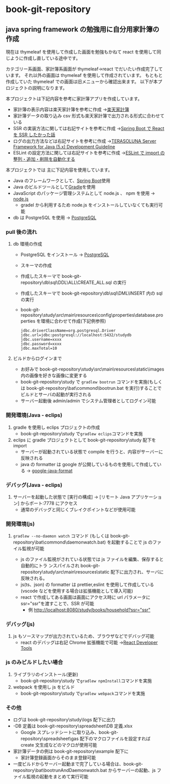 # book-git-repository

## java spring framework の勉強用に自分用家計簿の作成

現在は thymeleaf を使用して作成した画面を勉強もかねて react を使用して同じように作成し直している途中です。

カテゴリー系画面、家計簿系画面が thymeleaf→react でだいたい作成完了しています。
それ以外の画面は thymeleaf を使用して作成されています。
もともと作成していた thymeleaf での画面は旧メニューから確認出来ます。
以下が本プロジェクトの説明になります。

本プロジェクトは下記内容を参考に家計簿アプリを作成しています。

- 家計簿の表示内容は楽天家計簿を参考に作成 →[楽天家計簿](https://support.rakuten-card.jp/faq/show/127262?category_id=886&return_path=%2Fcategory%2Fshow%2F886%3Fpage%3D1%26site_domain%3Dguest%26site_domain%3Dguest%26sort%3Dsort_access%26sort_order%3Ddesc&site_domain=guest)
- 家計簿データの取り込み csv 形式も楽天家計簿で出力される形式に合わせている
- SSR の実装方法に関しては右記サイトを参考に作成 →[Spring Boot で React を SSR したかった話](https://www.luku.work/spring-react-ssr)
- ログの出力方法などは右記サイトを参考に作成 →[TERASOLUNA Server Framework for Java (5.x) Development Guideline](http://terasolunaorg.github.io/guideline/current/ja/)
- ESLint の設定方法に関しては右記サイトを参考に作成 →[ESLint で import の整列・追加・削除を自動化する](https://qiita.com/yukiji/items/5ba9e065ac6ed57d05a4)

本プロジェクトでは 主に下記内容を使用しています。

- Java のフレームワークとして、[Spring Boot](https://spring.io/projects/spring-boot)使用
- Java のビルドツールとして[Gradle](https://gradle.org/)を使用
- JavaScript のパッケージ管理システムとして node.js 、 npm を使用 → [node.js](https://nodejs.org/ja/)
  - gradel から利用するため node.js をインストールしていなくても実行可能
- db は PostgreSQL を使用 → [PostgreSQL](https://www.enterprisedb.com/downloads/postgres-postgresql-downloads)

### pull 後の流れ

1. db 環境の作成

   - PostgreSQL をインストール → [PostgreSQL](https://www.enterprisedb.com/downloads/postgres-postgresql-downloads)
   - スキーマの作成
   - 作成したスキーマで book-git-repository\db\sql\DDL\ALL\CREATE_ALL.sql の実行
   - 作成したスキーマで book-git-repository\db\sql\DML\INSERT 内の sql の実行
   - book-git-repository\study\src\main\resources\config\properties\database.properties を環境に合わせて作成(下記例参照)

     ```properties:database.properties
     jdbc.driverClassName=org.postgresql.Driver
     jdbc.url=jdbc:postgresql://localhost:5432/studydb
     jdbc.username=xxxx
     jdbc.password=xxxx
     jdbc.maxTotal=10
     ```

2. ビルドからログインまで
   - お好みで book-git-repository\study\src\main\resources\static\images 内の画像を好きな画像に変更する
   - book-git-repository\study で `gradlew bootrun` コマンドを実施(もしくは book-git-repository\bat\commond\bootrun.bat を実行)することでビルドとサーバの起動が実行される
   - サーバー起動後 admin/admin でシステム管理者としてログイン可能

### 開発環境(Java - eclips)

1. gradle を使用し eclips プロジェクトの作成
   - book-git-repository\study で`gradlew eclips`コマンドを実施
2. eclips に gradle プロジェクトとして book-git-repository\study 配下を import
   - サーバーが起動されている状態で compile を行うと、内容がサーバーに反映される
   - java の formatter は google が公開しているものを使用して作成している → [google-java-format](https://github.com/google/google-java-format)

### デバッグ(Java - eclips)

1. サーバーを起動した状態で [実行の構成] -> [リモート Java アプリケーション] からポート:7778 にアクセス
   - 通常のデバッグと同じくブレイクポイントなどが使用可能

### 開発環境(js)

1. `gradlew --no-daemon watch` コマンド (もしくは book-git-repository\bat\commond\daemonwatch.bat) を起動することで js のファイル監視が可能

   - js のファイル監視がされている状態では js ファイルを編集、保存すると自動的にトラ
     ンスパイルされ book-git-repository\study\src\main\resources\static 配下に出力され、サーバに反映される。
   - js(ts、json) の formatter は prettier,eslint を使用して作成している(vscode などを使用する場合は拡張機能として導入可能)
   - react で作成してある画面は画面にアクセス時に url パラメータに ssr="ssr"を渡すことで、SSR が可能
     - 例 <http://localhost:8080/study/books/household?ssr="ssr">

### デバッグ(js)

1. js もソースマップが出力されているため、ブラウザなどでデバッグ可能
   - react のデバッグは右記 Chrome 拡張機能で可能 →[React Developer Tools](https://chrome.google.com/webstore/detail/react-developer-tools/fmkadmapgofadopljbjfkapdkoienihi?hl=ja)

### js のみビルドしたい場合

1. ライブラリのインストール(更新)
   - book-git-repository\study で`gradlew npmInstall`コマンドを実施
2. webpack を使用し js をビルド
   - book-git-repository\study で`gradlew webpack`コマンドを実施

### その他

- ログは book-git-repository\study\logs 配下に出力
- -DB 定義は book-git-repository\spreadsheet\DB 定義.xlsx
  - Google スプレッドシートに取り込み、book-git-repository\spreadsheet\gas 配下のマクロファイルを設定すれば create 文生成などのマクロが使用可能
- 家計簿データの例は book-git-repository\example 配下に
  - 家計簿登録画面からそのまま登録可能
- 一度ビルドからサーバー起動まで完了している場合は、book-git-repository\bat\bootrunAndDaemonwatch.bat からサーバーの起動、js ファイル監視の起動をまとめて実行可能
